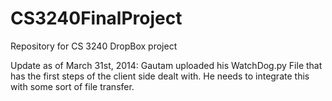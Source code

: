 CS3240FinalProject
==================

Repository for CS 3240 DropBox project

Update as of March 31st, 2014:
  Gautam uploaded his WatchDog.py File that has the first steps of the client side dealt with. He needs to integrate this   with some sort of file transfer. 

